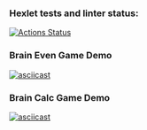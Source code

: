 ### Hexlet tests and linter status:
[![Actions Status](https://github.com/nm01n/python-project-49/actions/workflows/hexlet-check.yml/badge.svg)](https://github.com/nm01n/python-project-49/actions)

### Brain Even Game Demo
[![asciicast](https://asciinema.org/a/bFL3QZaLPRTRfVyc3O9wzloSA)](https://asciinema.org/a/bFL3QZaLPRTRfVyc3O9wzloSA)

### Brain Calc Game Demo
[![asciicast](https://asciinema.org/a/rDAyzOUUoUBFxp55l3nxHC4wT)](https://asciinema.org/a/rDAyzOUUoUBFxp55l3nxHC4wT)

